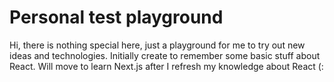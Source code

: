 # Personal test playground

Hi, there is nothing special here, just a playground for me to try out new ideas and technologies. Initially create to remember some basic stuff about React. Will move to learn Next.js after I refresh my knowledge about React (:
